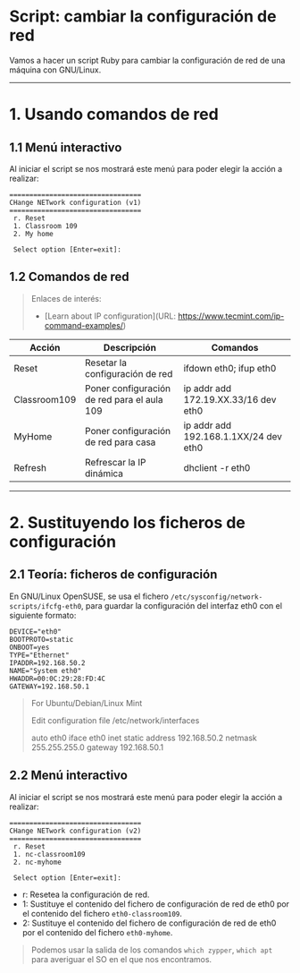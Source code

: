 
# Script: cambiar la configuración de red

Vamos a hacer un script Ruby para cambiar la configuración de red de una máquina con GNU/Linux.

---
# 1. Usando comandos de red

## 1.1 Menú interactivo

Al iniciar el script se nos mostrará este menú para poder elegir la acción a realizar:

```
=================================
CHange NETwork configuration (v1)
=================================
 r. Reset
 1. Classroom 109
 2. My home

 Select option [Enter=exit]:
```

## 1.2 Comandos de red

> Enlaces de interés:
> * [Learn about IP configuration](URL: https://www.tecmint.com/ip-command-examples/)

| Acción | Descripción | Comandos |
| ------ | ----------- | -------- |
| Reset  | Resetar la configuración de red | ifdown eth0; ifup eth0 |
| Classroom109 | Poner configuración de red para el aula 109 | ip addr add 172.19.XX.33/16 dev eth0 |
| MyHome | Poner configuración de red para casa | ip addr add 192.168.1.1XX/24 dev eth0 |
| Refresh | Refrescar la IP dinámica | dhclient -r eth0 |

---
# 2. Sustituyendo los ficheros de configuración

## 2.1 Teoría: ficheros de configuración

En GNU/Linux OpenSUSE, se usa el fichero `/etc/sysconfig/network-scripts/ifcfg-eth0`, para guardar la configuración del interfaz eth0 con el siguiente formato:

```
DEVICE="eth0"
BOOTPROTO=static
ONBOOT=yes
TYPE="Ethernet"
IPADDR=192.168.50.2
NAME="System eth0"
HWADDR=00:0C:29:28:FD:4C
GATEWAY=192.168.50.1
```

> For Ubuntu/Debian/Linux Mint
>
> Edit configuration file /etc/network/interfaces
>
> auto eth0
> iface eth0 inet static
> address 192.168.50.2
> netmask 255.255.255.0
> gateway 192.168.50.1

## 2.2 Menú interactivo

Al iniciar el script se nos mostrará este menú para poder elegir la acción a realizar:

```
=================================
CHange NETwork configuration (v2)
=================================
 r. Reset
 1. nc-classroom109
 2. nc-myhome

 Select option [Enter=exit]:
```

* r: Resetea la configuración de red.
* 1: Sustituye el contenido del fichero de configuración de red de eth0 por el contenido del fichero `eth0-classroom109`.
* 2: Sustituye el contenido del fichero de configuración de red de eth0 por el contenido del fichero `eth0-myhome`.

> Podemos usar la salida de los comandos `which zypper`, `which apt` para averiguar el SO en el que nos encontramos.
